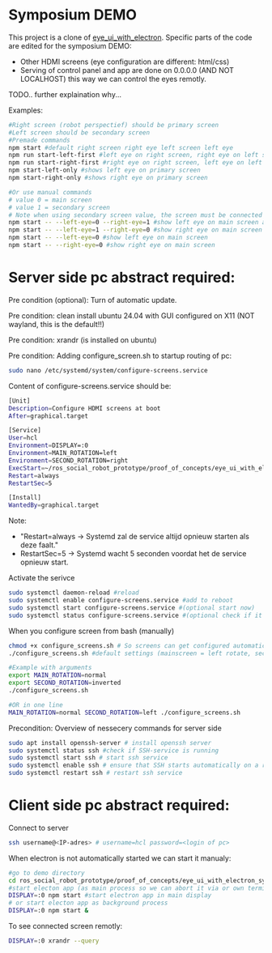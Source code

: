 # Symposium DEMO

This project is a clone of [eye_ui_with_electron](../eye_ui_with_electron/).
Specific parts of the code are edited for the symposium DEMO:
- Other HDMI screens (eye configuration are different: html/css)
- Serving of control panel and app are done on 0.0.0.0 (AND NOT LOCALHOST) this way we can control the eyes remotly. 

TODO.. further explaination why...

Examples:
```bash
#Right screen (robot perspectief) should be primary screen
#Left screen should be secondary screen
#Premade commands
npm start #default right screen right eye left screen left eye
npm run start-left-first #left eye on right screen, right eye on left screen
npm run start-right-first #right eye on right screen, left eye on left screen
npm start-left-only #shows left eye on primary screen
npm start-right-only #shows right eye on primary screen

#Or use manual commands
# value 0 = main screen 
# value 1 = secondary screen
# Note when using secondary screen value, the screen must be connected or else the app will close!
npm start -- --left-eye=0 --right-eye=1 #show left eye on main screen and right eye on secondary
npm start -- --left-eye=1 --right-eye=0 #show right eye on main screen and right eye on secondary
npm start -- --left-eye=0 #show left eye on main screen
npm start -- --right-eye=0 #show right eye on main screen

```

# Server side pc abstract required:
Pre condition (optional): Turn of automatic update.

Pre condition: clean install ubuntu 24.04 with GUI configured on X11 (NOT wayland, this is the default!!)

Pre condition: xrandr (is installed on ubuntu)

Pre condition: Adding configure_screen.sh to startup routing of pc:
```bash
sudo nano /etc/systemd/system/configure-screens.service
```

Content of configure-screens.service should be:
```bash
[Unit]
Description=Configure HDMI screens at boot
After=graphical.target

[Service]
User=hcl
Environment=DISPLAY=:0
Environment=MAIN_ROTATION=left
Environment=SECOND_ROTATION=right
ExecStart=~/ros_social_robot_prototype/proof_of_concepts/eye_ui_with_electron_symposium_demo/configure_screens.sh
Restart=always
RestartSec=5

[Install]
WantedBy=graphical.target
```
Note: 
- "Restart=always → Systemd zal de service altijd opnieuw starten als deze faalt." 
- RestartSec=5 → Systemd wacht 5 seconden voordat het de service opnieuw start.


Activate the serivce
```bash
sudo systemctl daemon-reload #reload
sudo systemctl enable configure-screens.service #add to reboot
sudo systemctl start configure-screens.service #(optional start now)
sudo systemctl status configure-screens.service #(optional check if it is running)
```

When you configure screen from bash (manually) 

```bash
chmod +x configure_screens.sh # So screens can get configured automatically
./configure_screens.sh #default settings (mainscreen = left rotate, secondary screen = right rotate)

#Example with arguments
export MAIN_ROTATION=normal
export SECOND_ROTATION=inverted
./configure_screens.sh

#OR in one line
MAIN_ROTATION=normal SECOND_ROTATION=left ./configure_screens.sh

```

Precondition: Overview of nessecery commands for server side
```bash
sudo apt install openssh-server # install openssh server
sudo systemctl status ssh #check if SSH-service is running
sudo systemctl start ssh # start ssh service
sudo systemctl enable ssh # ensure that SSH starts automatically on a reboot
sudo systemctl restart ssh # restart ssh service
```

# Client side pc abstract required:

Connect to server
```bash
ssh username@<IP-adres> # username=hcl password=<login of pc>

```

When electron is not automatically started we can start it manualy:
```bash
#go to demo directory
cd ros_social_robot_prototype/proof_of_concepts/eye_ui_with_electron_symposium_demo/
#start electon app (as main process so we can abort it via or own terminal)
DISPLAY=:0 npm start #start electron app in main display
# or start electon app as background process
DISPLAY=:0 npm start &
```

To see connected screen remotly:
```bash
DISPLAY=:0 xrandr --query
```